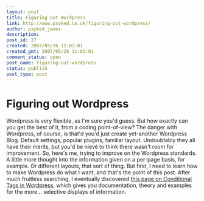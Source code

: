 ```yaml
---
layout: post
title: Figuring out Wordpress
link: http://www.psyked.co.uk/figuring-out-wordpress/
author: psyked_james
description: 
post_id: 27
created: 2007/05/26 12:03:01
created_gmt: 2007/05/26 11:03:01
comment_status: open
post_name: figuring-out-wordpress
status: publish
post_type: post
---
```


# Figuring out Wordpress

Wordpress is very flexible, as I'm sure you'd guess. But how exactly can you get the best of it, from a coding point-of-view? The danger with Wordpress, of course, is that'd you'd just create yet-another Wordpress Blog. Default settings, popular plugins, familiar layout. Undoubtably they all have their merits, but you'd be nievé to think there wasn't room for improvement. So, here's me, trying to improve on the Wordpress standards. A little more thought into the information given on a per-page basis, for example. Or different layouts, that sort of thing.  But first, I need to learn how to make Wordpress do what I want, and that's the point of this post. After much fruitless searching, I eventually discovered [this page on Conditional Tags in Wordpress](http://codex.wordpress.org/Conditional_Tags), which gives you documentation, theory and examples for the more... selective displays of information.